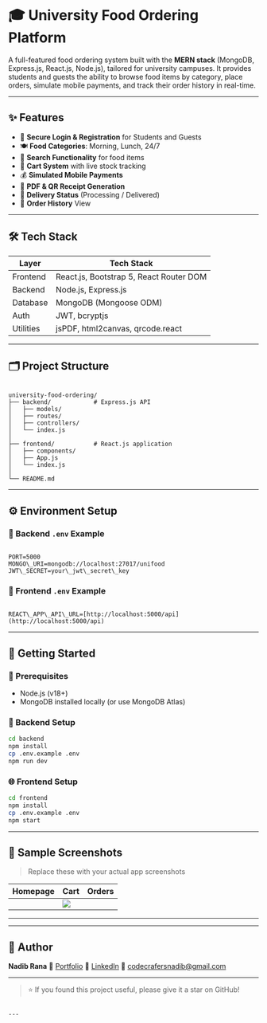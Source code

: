 # 🎓 University Food Ordering Platform

A full-featured food ordering system built with the **MERN stack** (MongoDB, Express.js, React.js, Node.js), tailored for university campuses. It provides students and guests the ability to browse food items by category, place orders, simulate mobile payments, and track their order history in real-time.

---

## ✨ Features

- 🔐 **Secure Login & Registration** for Students and Guests
- 🍽️ **Food Categories**: Morning, Lunch, 24/7
- 🔎 **Search Functionality** for food items
- 🛒 **Cart System** with live stock tracking
- 💰 **Simulated Mobile Payments**
- 🧾 **PDF & QR Receipt Generation**
- 🚚 **Delivery Status** (Processing / Delivered)
- 📜 **Order History** View

---

## 🛠 Tech Stack

| Layer      | Tech Stack                             |
|------------|-----------------------------------------|
| Frontend   | React.js, Bootstrap 5, React Router DOM |
| Backend    | Node.js, Express.js                     |
| Database   | MongoDB (Mongoose ODM)                  |
| Auth       | JWT, bcryptjs                           |
| Utilities  | jsPDF, html2canvas, qrcode.react        |

---

## 🗂️ Project Structure

```

university-food-ordering/
├── backend/            # Express.js API
│   ├── models/
│   ├── routes/
│   ├── controllers/
│   └── index.js
│
├── frontend/           # React.js application
│   ├── components/
│   ├── App.js
│   └── index.js
│
└── README.md

```

---

## ⚙️ Environment Setup

### 📁 Backend `.env` Example

```

PORT=5000
MONGO\_URI=mongodb://localhost:27017/unifood
JWT\_SECRET=your\_jwt\_secret\_key

```

### 📁 Frontend `.env` Example

```

REACT\_APP\_API\_URL=[http://localhost:5000/api](http://localhost:5000/api)

````

---

## 🚀 Getting Started

### 🔧 Prerequisites
- Node.js (v18+)
- MongoDB installed locally (or use MongoDB Atlas)

### 🔁 Backend Setup

```bash
cd backend
npm install
cp .env.example .env
npm run dev
````

### 🌐 Frontend Setup

```bash
cd frontend
npm install
cp .env.example .env
npm start
```

---

## 📸 Sample Screenshots



> Replace these with your actual app screenshots

| Homepage                                               | Cart                                               | Orders                                                      |
| ------------------------------------------------------ | -------------------------------------------------- | ----------------------------------------------------------- |
|  | ![](https://via.placeholder.com/300x200?text=Cart) |      | 

---


---

## 🙋 Author

**Nadib Rana**
🔗 [Portfolio](https://nadib-rana.github.io/My-Portfolio-/)
🔗 [LinkedIn](https://www.linkedin.com/mynetwork/grow/)
📧 [codecrafersnadib@gmail.com](mailto:codecrafersnadib@gmail.com)

---

> ⭐ If you found this project useful, please give it a star on GitHub!

```

---

```
